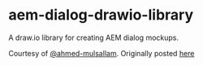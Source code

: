 # aem-dialog-drawio-library
A draw.io library for creating AEM dialog mockups.

Courtesy of [@ahmed-mulsallam]. Originally posted [here]

[@ahmed-mulsallam]: https://github.com/ahmed-musallam
[here]: https://blogs.perficientdigital.com/2018/08/02/mockup-aem-dialogs-with-draw-io-and-this-library/
